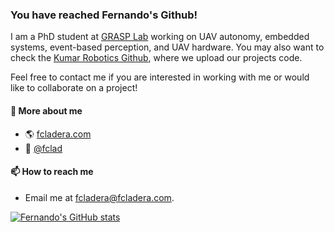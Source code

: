 ### You have reached Fernando's Github!

I am a PhD student at [GRASP Lab](https://www.grasp.upenn.edu/) working on UAV
autonomy, embedded systems, event-based perception, and UAV hardware.
You may also want to check the [Kumar Robotics Github](https://github.com/KumarRobotics), 
where we upload our projects code.

Feel free to contact me if you are interested in working with me or would
like to collaborate on a project!

#### 🔗 More about me
 - 🌎 [fcladera.com](https://fcladera.com)
 - 💬 [@fclad](https://twitter.com/fclad) 

#### 📫 How to reach me
 - Email me at [fcladera@fcladera.com](mailto:fcladera@fcladera.com).

[![Fernando's GitHub stats](https://github-readme-stats.vercel.app/api?username=fcladera)](https://github.com/anuraghazra/github-readme-stats)
